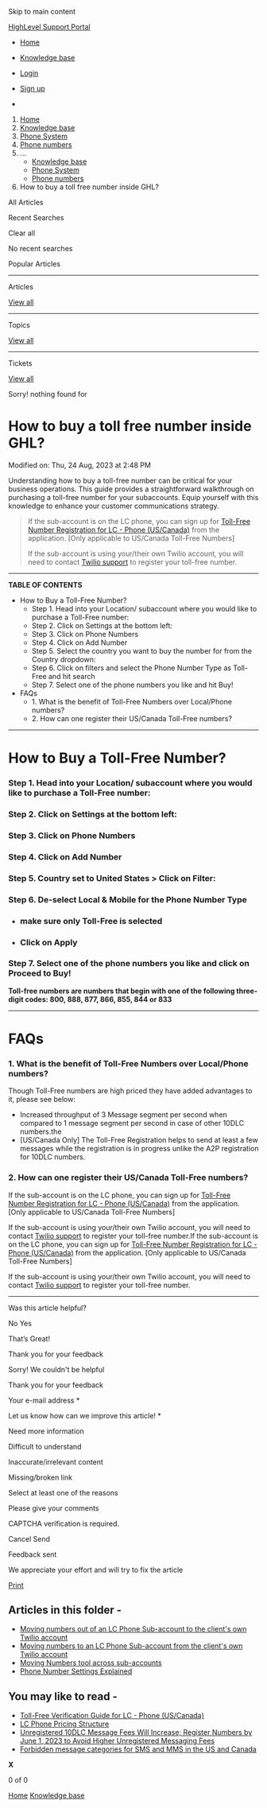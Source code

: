 Skip to main content

[ HighLevel Support Portal ](https://help.gohighlevel.com)

  * [ Home ](/support/home)
  * [ Knowledge base ](/support/solutions)

  * [Login](/support/login)
  * [Sign up](/support/signup)
  * 

  1. [Home](/support/home)
  2. [Knowledge base](/support/solutions)
  3. [Phone System](/support/solutions/48000415161)
  4. [Phone numbers](/support/solutions/folders/48000691614)
  5. ... 
     * [Knowledge base](/support/solutions)
     * [Phone System](/support/solutions/48000415161)
     * [Phone numbers](/support/solutions/folders/48000691614)
  6. How to buy a toll free number inside GHL?

All  Articles 

Recent Searches

Clear all

No recent searches

Popular Articles

* * *

Articles

[View all](/support/search/solutions)

* * *

Topics

[View all](/support/search/topics)

* * *

Tickets

[View all](/support/search/tickets)

Sorry! nothing found for   

# How to buy a toll free number inside GHL?

Modified on: Thu, 24 Aug, 2023 at 2:48 PM

Understanding how to buy a toll-free number can be critical for your business operations. This guide provides a straightforward walkthrough on purchasing a toll-free number for your subaccounts. Equip yourself with this knowledge to enhance your customer communications strategy. 

> If the sub-account is on the LC phone, you can sign up for [Toll-Free Number Registration for LC - Phone (US/Canada)](https://help.gohighlevel.com/en/support/solutions/articles/48001222300) from the application. [Only applicable to US/Canada Toll-Free Numbers]  
>   
> If the sub-account is using your/their own Twilio account, you will need to contact [Twilio support](https://support.twilio.com/hc/en-us) to register your toll-free number.

* * *

**TABLE OF CONTENTS**

  * How to Buy a Toll-Free Number?
      * Step 1. Head into your Location/ subaccount where you would like to purchase a Toll-Free number:
      * Step 2. Click on Settings at the bottom left:
      * Step 3. Click on Phone Numbers
      * Step 4. Click on Add Number
      * Step 5. Select the country you want to buy the number for from the Country dropdown:
      * Step 6. Click on filters and select the Phone Number Type as Toll-Free and hit search
      * Step 7. Select one of the phone numbers you like and hit Buy!
  * FAQs
      * 1\. What is the benefit of Toll-Free Numbers over Local/Phone numbers?
      * 2\. How can one register their US/Canada Toll-Free numbers?

* * *

# **How to Buy a Toll-Free Number?**

### **Step 1. Head into your Location/ subaccount where you would like to purchase a Toll-Free number:**

###   

### **Step 2. Click on Settings at the bottom left:**

### **Step 3. Click on Phone Numbers**

### **Step 4. Click on Add Number**

### **Step 5. Country set to United States > Click on Filter:**

### **Step 6. De-select Local & Mobile for the Phone Number Type**

  * ### **make sure only Toll-Free is selected**

  * ### **Click on Apply**

### **Step 7. Select one of the phone numbers you like and click on Proceed to Buy!**

**Toll-free numbers are numbers that begin with one of the following three-digit codes: 800, 888, 877, 866, 855, 844 or 833**

* * *

# **FAQs**

### **1\. What is the benefit of Toll-Free Numbers over Local/Phone numbers?**

Though Toll-Free numbers are high priced they have added advantages to it, please see below:

  * Increased throughput of 3 Message segment per second when compared to 1 message segment per second in case of other 10DLC numbers.the 
  * [US/Canada Only] The Toll-Free Registration helps to send at least a few messages while the registration is in progress unlike the A2P registration for 10DLC numbers.

### **2\. How can one register their US/Canada Toll-Free numbers?**

If the sub-account is on the LC phone, you can sign up for [Toll-Free Number Registration for LC - Phone (US/Canada)](https://help.gohighlevel.com/en/support/solutions/articles/48001222300) from the application. [Only applicable to US/Canada Toll-Free Numbers]  
  
If the sub-account is using your/their own Twilio account, you will need to contact [Twilio support](https://support.twilio.com/hc/en-us) to register your toll-free number.If the sub-account is on the LC phone, you can sign up for [Toll-Free Number Registration for LC - Phone (US/Canada)](https://help.gohighlevel.com/en/support/solutions/articles/48001222300) from the application. [Only applicable to US/Canada Toll-Free Numbers]

If the sub-account is using your/their own Twilio account, you will need to contact [Twilio support](https://support.twilio.com/hc/en-us) to register your toll-free number.

* * *

Was this article helpful?

No  Yes 

That’s Great!

Thank you for your feedback

Sorry! We couldn't be helpful

Thank you for your feedback

Your e-mail address *

Let us know how can we improve this article! *

Need more information 

Difficult to understand 

Inaccurate/irrelevant content 

Missing/broken link 

Select at least one of the reasons 

Please give your comments 

CAPTCHA verification is required. 

Cancel  Send 

Feedback sent

We appreciate your effort and will try to fix the article

[Print](javascript:print\(\))

## Articles in this folder -

  * [Moving numbers out of an LC Phone Sub-account to the client's own Twilio account](/support/solutions/articles/48001240107-moving-numbers-out-of-an-lc-phone-sub-account-to-the-client-s-own-twilio-account)
  * [Moving numbers to an LC Phone Sub-account from the client's own Twilio account](/support/solutions/articles/48001240108-moving-numbers-to-an-lc-phone-sub-account-from-the-client-s-own-twilio-account)
  * [Moving Numbers tool across sub-accounts](/support/solutions/articles/48001203968-moving-numbers-tool-across-sub-accounts)
  * [Phone Number Settings Explained](/support/solutions/articles/48001229976-phone-number-settings-explained)

## You may like to read -

  * [Toll-Free Verification Guide for LC - Phone (US/Canada)](/support/solutions/articles/48001222300-toll-free-verification-guide-for-lc-phone-us-canada-)
  * [LC Phone Pricing Structure](/support/solutions/articles/48001223556-lc-phone-pricing-structure)
  * [Unregistered 10DLC Message Fees Will Increase; Register Numbers by June 1, 2023 to Avoid Higher Unregistered Messaging Fees](/support/solutions/articles/48001238099-unregistered-10dlc-message-fees-will-increase-register-numbers-by-june-1-2023-to-avoid-higher-unreg)
  * [Forbidden message categories for SMS and MMS in the US and Canada](/support/solutions/articles/48001219617-forbidden-message-categories-for-sms-and-mms-in-the-us-and-canada)

**X**

0 of 0 []()

[Home](/support/home) [Knowledge base](/support/solutions)
